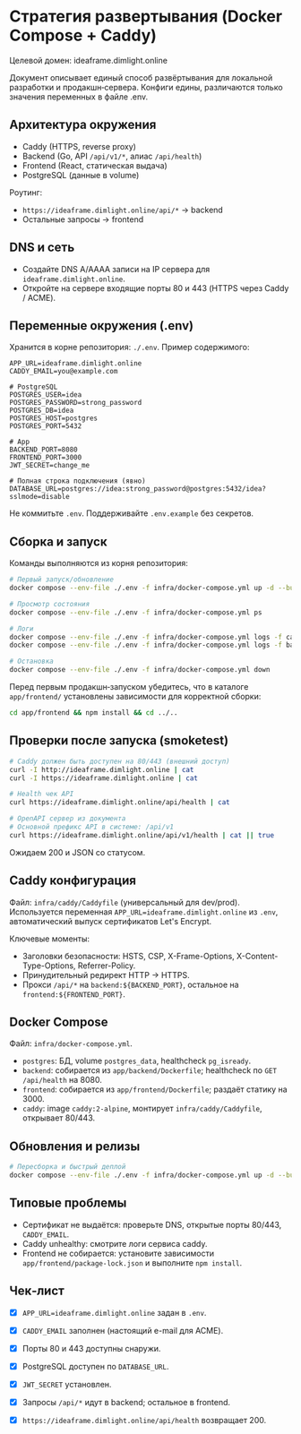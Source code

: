 # Стратегия развертывания (Docker Compose + Caddy)

Целевой домен: ideaframe.dimlight.online

Документ описывает единый способ развёртывания для локальной разработки и продакшн‑сервера. Конфиги едины, различаются только значения переменных в файле .env.

## Архитектура окружения

- Caddy (HTTPS, reverse proxy)
- Backend (Go, API `/api/v1/*`, алиас `/api/health`)
- Frontend (React, статическая выдача)
- PostgreSQL (данные в volume)

Роутинг:
- `https://ideaframe.dimlight.online/api/*` → backend
- Остальные запросы → frontend

## DNS и сеть

- Создайте DNS A/AAAA записи на IP сервера для `ideaframe.dimlight.online`.
- Откройте на сервере входящие порты 80 и 443 (HTTPS через Caddy / ACME).

## Переменные окружения (.env)

Хранится в корне репозитория: `./.env`. Пример содержимого:

```
APP_URL=ideaframe.dimlight.online
CADDY_EMAIL=you@example.com

# PostgreSQL
POSTGRES_USER=idea
POSTGRES_PASSWORD=strong_password
POSTGRES_DB=idea
POSTGRES_HOST=postgres
POSTGRES_PORT=5432

# App
BACKEND_PORT=8080
FRONTEND_PORT=3000
JWT_SECRET=change_me

# Полная строка подключения (явно)
DATABASE_URL=postgres://idea:strong_password@postgres:5432/idea?sslmode=disable
```

Не коммитьте `.env`. Поддерживайте `.env.example` без секретов.

## Сборка и запуск

Команды выполняются из корня репозитория:

```bash
# Первый запуск/обновление
docker compose --env-file ./.env -f infra/docker-compose.yml up -d --build

# Просмотр состояния
docker compose --env-file ./.env -f infra/docker-compose.yml ps

# Логи
docker compose --env-file ./.env -f infra/docker-compose.yml logs -f caddy | cat
docker compose --env-file ./.env -f infra/docker-compose.yml logs -f backend | cat

# Остановка
docker compose --env-file ./.env -f infra/docker-compose.yml down
```

Перед первым продакшн‑запуском убедитесь, что в каталоге `app/frontend/` установлены зависимости для корректной сборки:

```bash
cd app/frontend && npm install && cd ../..
```

## Проверки после запуска (smoketest)

```bash
# Caddy должен быть доступен на 80/443 (внешний доступ)
curl -I http://ideaframe.dimlight.online | cat
curl -I https://ideaframe.dimlight.online | cat

# Health чек API
curl https://ideaframe.dimlight.online/api/health | cat

# OpenAPI сервер из документа
# Основной префикс API в системе: /api/v1
curl https://ideaframe.dimlight.online/api/v1/health | cat || true
```

Ожидаем 200 и JSON со статусом.

## Caddy конфигурация

Файл: `infra/caddy/Caddyfile` (универсальный для dev/prod). Используется переменная `APP_URL=ideaframe.dimlight.online` из `.env`, автоматический выпуск сертификатов Let's Encrypt.

Ключевые моменты:
- Заголовки безопасности: HSTS, CSP, X-Frame-Options, X-Content-Type-Options, Referrer-Policy.
- Принудительный редирект HTTP → HTTPS.
- Прокси `/api/*` на `backend:${BACKEND_PORT}`, остальное на `frontend:${FRONTEND_PORT}`.

## Docker Compose

Файл: `infra/docker-compose.yml`.

- `postgres`: БД, volume `postgres_data`, healthcheck `pg_isready`.
- `backend`: собирается из `app/backend/Dockerfile`; healthcheck по `GET /api/health` на 8080.
- `frontend`: собирается из `app/frontend/Dockerfile`; раздаёт статику на 3000.
- `caddy`: image `caddy:2-alpine`, монтирует `infra/caddy/Caddyfile`, открывает 80/443.

## Обновления и релизы

```bash
# Пересборка и быстрый деплой
docker compose --env-file ./.env -f infra/docker-compose.yml up -d --build
```

## Типовые проблемы

- Сертификат не выдаётся: проверьте DNS, открытые порты 80/443, `CADDY_EMAIL`.
- Caddy unhealthy: смотрите логи сервиса caddy.
- Frontend не собирается: установите зависимости `app/frontend/package-lock.json` и выполните `npm install`.

## Чек‑лист

- [x] `APP_URL=ideaframe.dimlight.online` задан в `.env`.
- [x] `CADDY_EMAIL` заполнен (настоящий e-mail для ACME).
- [x] Порты 80 и 443 доступны снаружи.
- [x] PostgreSQL доступен по `DATABASE_URL`.
- [x] `JWT_SECRET` установлен.
- [x] Запросы `/api/*` идут в backend; остальное в frontend.
- [x] `https://ideaframe.dimlight.online/api/health` возвращает 200.


